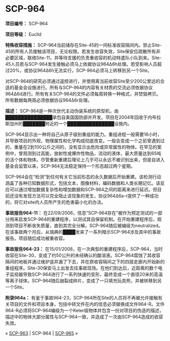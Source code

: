 # SCP-964
                        


**项目编号：** SCP-964

**项目等级：** Euclid

**特殊收容措施：** SCP-964当前储存在Site-45的一间标准收容隔间内。禁止Site-45的所有人员接触该项目，无论权限。若发生收容失效，Site保安应疏散所有非必要区域，联络Site-11，并等待支援的负责重收容的机动特遣队小队到来。Site-45人员若与SCP-964发生接触必须马上依据协议964Δ6h处理。若受影响人员超过20%，或协议964Δ6h无法实行，SCP-964必须马上转移到另一个Site。

对SCP-964的研究必须通过遥控进行，并使用离当前收容Site至少200公里远的合适的基金会设施进行。所有与SCP-964的内容有关材质的交流必须依据协议964Δ6d进行。所有有关SCP-964的文件必须每周转换一种格式，并焚毁拷贝。所有数据每两周必须依据协议964Δ6r处理。

**描述：** SCP-964是一种次世代主动伪装系统的原型机，由███████████████承包自美国国防部并开发。项目在2004年回收于内布拉斯加州的███████附近的一个███████████████设施内。

SCP-964显示出一种将自己从原子级别重组的能力。重组进程一般需要16小时，并导致项目的外观，物理属性和化学构成彻底改变。一般会变成一个之前曾遇到过的，重量在2到100公斤之间的，没有显示出危险或异常属性的物体。在罕见的案例中，曾观测到过高能，放射性或爆炸性物品，流动的液体，最大质量达到65吨的活个体和物体。尽管重新重建后理论上几乎可以永远不被识别出来，但是自进入基金会监管以来，SCP-964无法稳定保持一个形态超过两个星期。

SCP-964会在“检测”到任何有关它当前形态的永久数据后开始重建。该检测行动涵盖了各种已知数据形式，包括文本，图像材料，编码数据和人类长期记忆。该反应可以通过增加数据复杂性和增加数据和SCP-964之间的距离来进行延迟。但目前还没有发现方法可以完全阻止该现象的发生，协议964Δ6a-r提供了一种成功的，将它对site内人员所产生的危害最小化的办法。

**事故报告964-11：** 在22/09/2006，信息“SCP-964存在”被作为预定测试的一部分用来启发SCP-964的重建程序，以测试其自保留机制。在开始重建程序后，观测到项目不断丧失质量，直到其完全分解。SCP-964随后被编级为neutralized。在该事故两个月后，从瑞典的████发来了一系列暗示SCP-964涉及其中的事故报告。项目随后成功被重收容。

**事故报告964-23：** 在15/01/2008，在一次典型的重建程序后，SCP-964，当时收容在Site-30，变成了约50公升的未经确认的酸溶液。SCP-964腐蚀了其收容隔间的地板并通过维护竖井漏了下去，并在原收容隔间之下的四层走廊内开始新的重组程序。Site-30保安马上出发去往事故现场。在他们到达后，近距离的数个电子监视器导致SCP-964进行了一系列快速的变形，最终变成一个直径20米的高温等离子球体。SCP-964随后崩裂成碎片，变成了一只填充玩具熊，并被转移到另一个Site。

**附录964a：** 有鉴于事故964-23，SCP-964所在Site的人员将不再被允许接触有关项目的文件和项目本身。包括中转文件在内的信息必须替换成文件964-R。文件964-R必须将SCP-964编级为一个Keter级物体并包含一份对项目的伪造的描述，描述中的物体大部分属性与SCP-964一致，并造成了一次由SCP-964造成的收容失效。



« [SCP-963](/scp-963) | SCP-964 | [SCP-965](/scp-965) »





                    